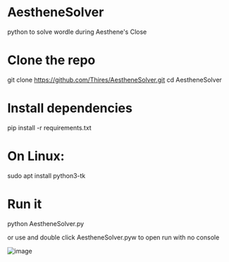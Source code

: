 # AestheneSolver
python  to solve wordle during Aesthene's Close

# Clone the repo
git clone https://github.com/Thires/AestheneSolver.git
cd AestheneSolver

# Install dependencies
pip install -r requirements.txt

# On Linux:
sudo apt install python3-tk

# Run it
python AestheneSolver.py

or use and double click AestheneSolver.pyw to open run with no console


![image](https://github.com/user-attachments/assets/deb42f3c-707e-4e35-a3b5-39693db98a74)

